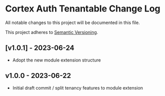 # Cortex Auth Tenantable Change Log

All notable changes to this project will be documented in this file.

This project adheres to [Semantic Versioning](CONTRIBUTING.md).


## [v1.0.1] - 2023-06-24
- Adopt the new module extension structure

## v1.0.0 - 2023-06-22
- Initial draft commit / split tenancy features to module extension

[v1.0.0]: https://github.com/rinvex/auth-tenantable/compare/v1.0.0...v1.0.1
